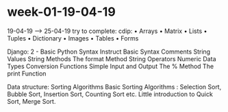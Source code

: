 # week-01-19-04-19
19-04-19 --> 25-04-19
try to complete:
cdip:
•	Arrays
•	Matrix
•	Lists
•	Tuples
•	Dictionary
•	Images
•	 Tables
•	 Forms

Django:
2 - Basic Python Syntax
Instruct
Basic Syntax Comments
String Values
String Methods
The format Method
String Operators
Numeric Data Types
Conversion Functions
Simple Input and Output The % Method
The print Function

Data structure:
Sorting Algorithms
Basic Sorting Algorithms : Selection Sort, Bubble Sort, Insertion Sort, Counting Sort etc. Little introduction to Quick Sort, Merge Sort.

